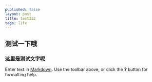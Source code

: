 ```yaml
---
published: false
layout: post
title: test222
tags: life
---
```

## 测试一下哦
### 这里是测试文字呢



Enter text in [Markdown](http://daringfireball.net/projects/markdown/). Use the toolbar above, or click the **?** button for formatting help.
